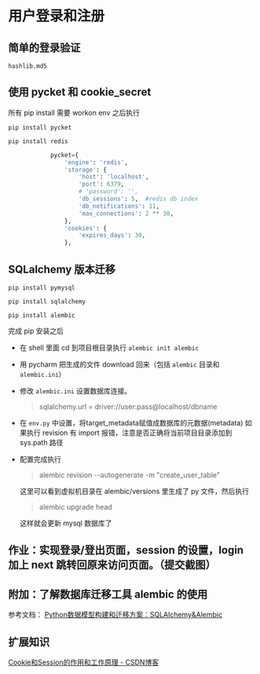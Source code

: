 # 用户登录和注册

## 简单的登录验证

`hashlib.md5`

## 使用 pycket 和 cookie_secret

所有 pip install 需要 workon env 之后执行

`pip install pycket`

`pip install redis`

```python
            pycket={
                'engine': 'redis',
                'storage': {
                    'host': 'localhost',
                    'port': 6379,
                    # 'password': '',
                    'db_sessions': 5,  #redis db index
                    'db_notifications': 11,
                    'max_connections': 2 ** 30,
                },
                'cookies': {
                    'expires_days': 30,
                },
```



## SQLalchemy  版本迁移

`pip install pymysql`

`pip install sqlalchemy`

`pip install alembic`

完成 pip 安装之后

- 在 shell 里面 cd 到项目根目录执行
  `alembic init alembic `  

- 用 pycharm 把生成的文件 download 回来（包括 `alembic`  目录和 `alembic.ini`）

- 修改 `alembic.ini` 设置数据库连接。 

  > sqlalchemy.url = driver://user:pass@localhost/dbname

- 在 `env.py` 中设置，将target_metadata赋值成数据库的元数据(metadata) 
  如果执行 revision 有 import 报错，注意是否正确将当前项目目录添加到 sys.path 路径

- 配置完成执行

  > alembic revision --autogenerate -m "create_user_table"

  这里可以看到虚拟机目录在 alembic/versions 里生成了 py 文件，然后执行

  > alembic upgrade head

   这样就会更新 mysql 数据库了

## 作业：实现登录/登出页面，session 的设置，login 加上 next 跳转回原来访问页面。（提交截图）

## 附加：了解数据库迁移工具 alembic 的使用

参考文档：  [Python数据模型构建和迁移方案：SQLAlchemy&Alembic](https://segmentfault.com/a/1190000014643385)



## 扩展知识

[Cookie和Session的作用和工作原理 - CSDN博客](<https://blog.csdn.net/guoweimelon/article/details/50886092>) 